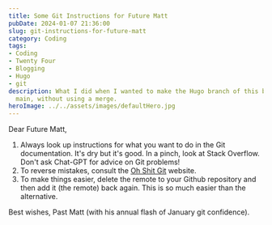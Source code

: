 ```yaml
---
title: Some Git Instructions for Future Matt
pubDate: 2024-01-07 21:36:00
slug: git-instructions-for-future-matt
category: Coding
tags:
- Coding
- Twenty Four
- Blogging
- Hugo
- git
description: What I did when I wanted to make the Hugo branch of this blog's repository
  main, without using a merge.
heroImage: ../../assets/images/defaultHero.jpg
---
```

Dear Future Matt,

1.  Always look up instructions for what you want to do in the Git documentation. It's dry but it's good. In a pinch, look at Stack Overflow. Don't ask Chat-GPT for advice on Git problems!
2.  To reverse mistakes, consult the [Oh Shit Git](https://ohshitgit.com) website.
3.  To make things easier, delete the remote to your Github repository and then add it (the remote) back again. This is so much easier than the alternative.

Best wishes,
Past Matt (with his annual flash of January git confidence).